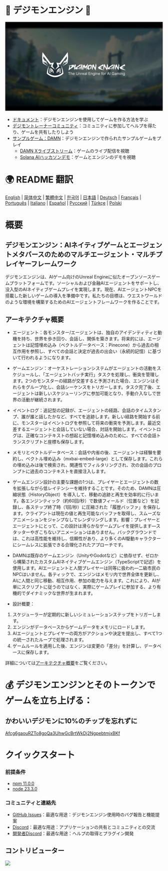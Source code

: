 # 👾 デジモンエンジン 🧌

![デジモンエンジン](./assets/digimon-engine.jpg)
- [ドキュメント](https://docs.digimon.tech/digimon)：デジモンエンジンを使用してゲームを作る方法を学ぶ
- [デジモントレーナーコミュニティ](https://docs.digimon.tech/digimon/community/welcome-aboard-digimon-trainers)：コミュニティに参加してヘルプを得たり、ゲームを共有したりしよう
- [サンプルゲーム：DAMN](https://damn.fun)：デジモンエンジンで作られたサンプルゲームをプレイ
  - [DAMN Xライブストリーム](https://x.com/digimon_tech/live)：ゲームのライブ配信を視聴
  - [Solana AIハッカソンデモ](https://www.youtube.com/watch?v=NNQWY-ByZww)：ゲームとエンジンのデモを視聴

# 🌍 README 翻訳
[English](./README.md) | [简体中文](./README.zh-CN.md) | [繁體中文](./README.zh-TW.md) | [한국어](./README.ko-KR.md) | [日本語](./README.ja-JP.md) | [Deutsch](./README.de-DE.md) | [Français](./README.fr-FR.md) | [Português](./README.pt-BR.md) | [Italiano](./README.it-IT.md) | [Español](./README.es-ES.md) | [Русский](./README.ru-RU.md) | [Türkçe](./README.tr-TR.md) | [Polski](./README.pl-PL.md)

# 概要
## デジモンエンジン：AIネイティブゲームとエージェントメタバースのためのマルチエージェント・マルチプレイヤーフレームワーク
デジモンエンジンは、AIゲーム向けのUnreal Engineに似たオープンソースゲームプラットフォームです。ソーシャルおよび金融AIエージェントをサポートし、没入型のAIネイティブゲームプレイを実現します。現在、AIエージェントNPCを搭載した新しいゲームの導入を準備中です。私たちの目標は、ウエストワールドのような環境を構築するためのAIエージェントフレームワークを作ることです。

## アーキテクチャ概要

- エージェント：各モンスター/エージェントは、独自のアイデンティティと動機を持ち、世界を歩き回り、会話し、関係を築きます。将来的には、エージェントは記憶埋め込み（ベクトルデータベース：Pinecone）から過去の相互作用を参照し、すべての会話と決定が過去の出会い（永続的記憶）に基づいて行われるようになります。

- ゲームエンジン：オーケストレーションシステムがエージェントの活動をスケジュールし、「エージェントバッチ実行」タスクを処理し、衝突を管理します。2つのモンスターの経路が交差すると予測された場合、エンジンはそれらをグループ化し、会話シーケンスをトリガーします。タスク完了後、エージェントは新しいスケジューリングに参加可能となり、手動介入なしで世界の活動が継続されます。

- イベントログ：追記型の記録が、エージェントの経路、会話のタイムスタンプ、誰が誰と話したかなど、すべてを追跡します。新しい経路を開始する前に、モンスターはイベントログを参照して将来の衝突を予測します。最近交差するエージェントと会話していない場合、対話を開始します。イベントログは、正確なコンテキストの想起と記憶埋め込みのために、すべての会話トランスクリプトと座標も保存します。

- メモリとベクトルデータベース：会話や内省の後、エージェントは経験を要約し、ベクトル埋め込み（mxbai-embed-large）として保存します。これらの埋め込みは後で検索され、関連性でフィルタリングされ、次の会話のプロンプトに過去のコンテキストを直接注入します。

- ゲームエンジン設計の主要な課題の1つは、プレイヤーとエージェントの数を拡張しながら低レイテンシーを維持することです。そのため、DAMNは圧縮状態（HistoryObject）を導入して、移動の追跡と再生を効率的に行います。各エンジンティック（約60回/秒）で数値フィールド（位置など）を記録し、各ステップ終了時（1回/秒）に圧縮された「履歴バッファ」を保存します。クライアントは現在の値と再生可能なバッファを取得し、スムーズなアニメーションをジャンプなしでレンダリングします。影響：プレイヤーとエージェントにとって、この設計は滑らかなゲームプレイを提供します—スタッターやぎこちないアニメーションはありません。バックグラウンドでは、これは高性能を維持し、信頼性があり、より多くのAI駆動キャラクターにシームレスに拡張できる合理化されたアプローチです。

- DAMNは既存のゲームエンジン（UnityやGodotなど）に依存せず、ゼロから構築されたカスタムAIネイティブゲームエンジン（TypeScriptで記述）を使用します。AIエージェントと人間プレイヤーは同等に扱われ—二級市民のNPCはいません。各ティックで、エンジンはメモリ内で世界全体を更新し、AIに人間と同じ移動、相互作用、参加の能力を与えます。これにより、AIが単にスクリプトに従うのではなく、実際にゲームプレイに参加する、より有機的でダイナミックな世界が生まれます。

- 設計概要：
1. スケジューラーが定期的に新しいシミュレーションステップをトリガーします。
2. エンジンがデータベースからゲームデータをメモリにロードします。
3. AIエージェントとプレイヤーの両方がアクションや決定を提出し、すべて1つの統一されたループで処理されます。
4. ゲームルールを適用した後、エンジンは変更の「差分」を計算し、データベースに保存します。

詳細については[アーキテクチャ概要](https://docs.digimon.tech/digimon/digimon-engine/architecture-overview)をご覧ください。

# 💰 デジモンエンジンとそのトークンでゲームを立ち上げる：

## かわいいデジモンに10%のチップを忘れずに
[Afcg6gaouRZTo8goQa3UhwGcBrtWkDj2NgpebtmjxBKf](https://solscan.io/account/Afcg6gaouRZTo8goQa3UhwGcBrtWkDj2NgpebtmjxBKf)

# クイックスタート

### 前提条件

- [npm 11.0.0](https://www.npmjs.com/get-npm)
- [node 23.3.0](https://nodejs.org/en/download/)

### コミュニティと連絡先

- [GitHub Issues](https://github.com/CohumanSpace/digimon-engine/issues)：最適な用途：デジモンエンジン使用時のバグ報告と機能提案
- [Discord](近日公開)：最適な用途：アプリケーションの共有とコミュニティとの交流
- [開発者Discord](近日公開)：最適な用途：ヘルプの取得とプラグイン開発

## コントリビューター

<a href="https://github.com/CohumanSpace/digimon-engine/graphs/contributors">
  <img src="https://contrib.rocks/image?repo=CohumanSpace/digimon-engine" />
</a> 